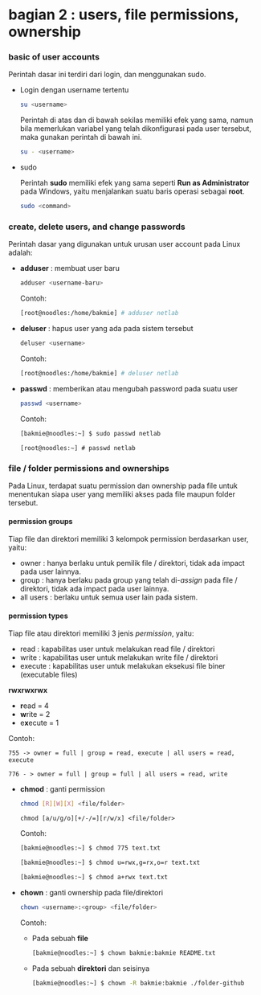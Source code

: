 # bagian 2 : users, file permissions, ownership

### basic of user accounts

Perintah dasar ini terdiri dari login, dan menggunakan sudo.

- Login dengan username tertentu

    ```bash
    su <username>
    ```

    Perintah di atas dan di bawah sekilas memiliki efek yang sama, namun bila memerlukan variabel yang telah dikonfigurasi pada user tersebut, maka gunakan perintah di bawah ini.

    ```bash
    su - <username>
    ```

- sudo

  Perintah **sudo** memiliki efek yang sama seperti **Run as Administrator** pada Windows, yaitu menjalankan suatu baris operasi sebagai **root**.

  ```bash
  sudo <command>
  ```

  

### create, delete users, and change passwords

Perintah dasar yang digunakan untuk urusan user account pada Linux adalah:

- **adduser**	: membuat user baru

  ```bash
  adduser <username-baru>
  ```

  Contoh: 

  ```bash
  [root@noodles:/home/bakmie] # adduser netlab
  ```


- **deluser**	: hapus user yang ada pada sistem tersebut

  ```bash
  deluser <username>
  ```

  Contoh: 

  ```bash
  [root@noodles:/home/bakmie] # deluser netlab
  ```
  
- **passwd**	: memberikan atau mengubah password pada suatu user

  ```bash
  passwd <username>
  ```

  Contoh: 

  ```bash
  [bakmie@noodles:~] $ sudo passwd netlab
  ```
  
  ```
  [root@noodles:~] # passwd netlab
  ```
  

### file / folder permissions and ownerships

Pada Linux, terdapat suatu permission dan ownership pada file untuk menentukan siapa user yang memiliki akses pada file maupun folder tersebut.

#### permission groups

Tiap file dan direktori memiliki 3 kelompok permission berdasarkan user, yaitu:

- owner	: hanya berlaku untuk pemilik file / direktori, tidak ada impact pada user lainnya.
- group	: hanya berlaku pada group yang telah di-*assign* pada file / direktori, tidak ada impact pada user lainnya.
- all users : berlaku untuk semua user lain pada sistem.

#### permission types

Tiap file atau direktori memiliki 3 jenis *permission*, yaitu:

- read	: kapabilitas user untuk melakukan read file / direktori
- write	: kapabilitas user untuk melakukan write file / direktori
- execute : kapabilitas user untuk melakukan eksekusi file biner (executable files)

**rwxrwxrwx**

- **r**ead = 4
- **w**rite = 2
- e**x**ecute = 1

Contoh: 

```
755 -> owner = full | group = read, execute | all users = read, execute
```

```
776 - > owner = full | group = full | all users = read, write
```



- **chmod**	: ganti permission

  ```bash
  chmod [R][W][X] <file/folder>
  ```

  ```
  chmod [a/u/g/o][+/-/=][r/w/x] <file/folder>
  ```

  Contoh: 

  ```bash
  [bakmie@noodles:~] $ chmod 775 text.txt 
  ```
    ```bash
  [bakmie@noodles:~] $ chmod u=rwx,g=rx,o=r text.txt 
    ```
  
  ```bash
  [bakmie@noodles:~] $ chmod a+rwx text.txt 
  ```

- **chown**	: ganti ownership pada file/direktori

  ```bash
  chown <username>:<group> <file/folder>
  ```
  Contoh: 

  - Pada sebuah **file**

    ```bash
    [bakmie@noodles:~] $ chown bakmie:bakmie README.txt
    ```

  - Pada sebuah **direktori** dan seisinya

    ```bash
    [bakmie@noodles:~] $ chown -R bakmie:bakmie ./folder-github
    ```
    
  
